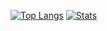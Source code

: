 [![Top Langs](https://github-readme-stats.vercel.app/api/top-langs/?username=claitonllemes&layout=dark&langs_count=8)](https://github.com/claitonllemes/github-readme-stats)
[![Stats](https://github-readme-stats.vercel.app/api?username=claitonllemes&show_icons=true)](https://github.com/claitonllemes/github-readme-stats)

